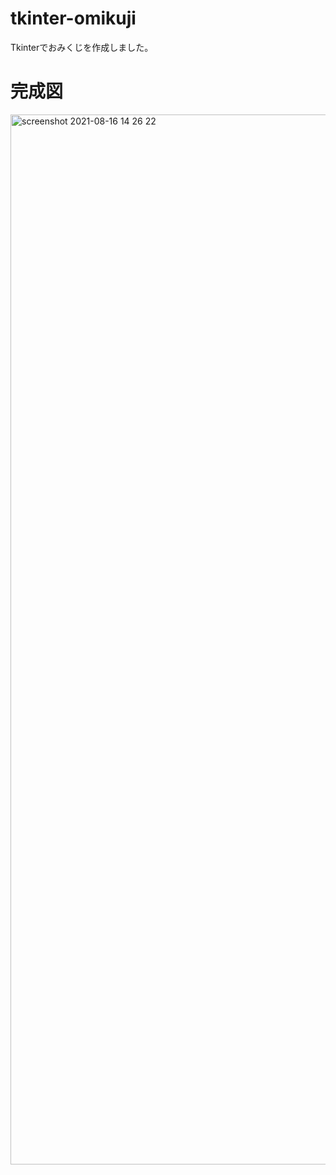 # tkinter-omikuji
Tkinterでおみくじを作成しました。

# 完成図
<img width="1680" alt="screenshot 2021-08-16 14 26 22" src="https://user-images.githubusercontent.com/23373288/129515206-aa66948a-ea0d-4331-ba46-9b857a30fb9a.png">
